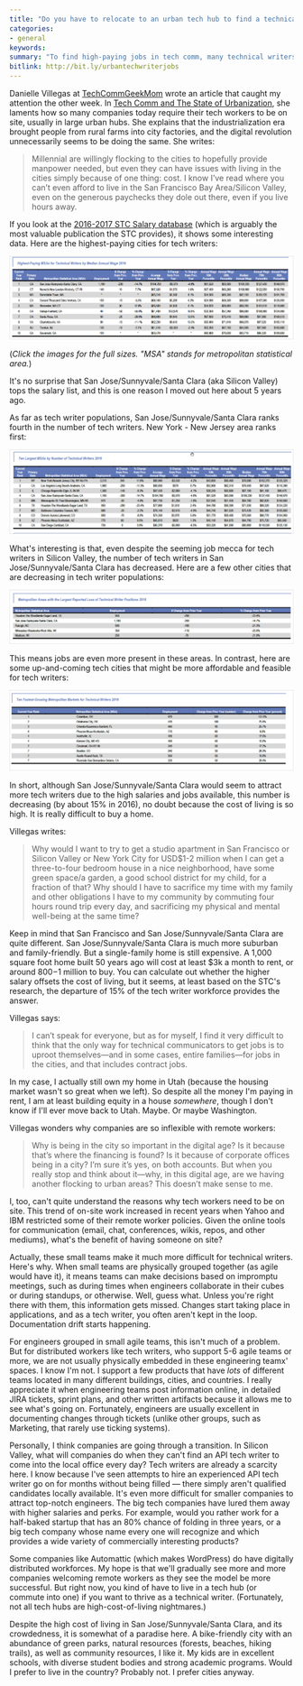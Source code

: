 ```yaml
---
title: "Do you have to relocate to an urban tech hub to find a technical writing job?"
categories:
- general
keywords:
summary: "To find high-paying jobs in tech comm, many technical writers move to urban technology hubs because companies want their workers on site. Living in an urban tech hub usually involves high costs of living and the sacrifice of a more rural, suburban lifestyle. It's unclear why the digital revolution doesn't motivate more companies to welcome remote workers."
bitlink: http://bit.ly/urbantechwriterjobs
---
```


Danielle Villegas at <a href='https://techcommgeekmom.com'>TechCommGeekMom</a> wrote an article that caught my attention the other week. In [Tech Comm and The State of Urbanization](https://techcommgeekmom.com/2018/04/12/tech-comm-and-the-state-of-urbanization/), she laments how so many companies today require their tech workers to be on site, usually in large urban hubs. She explains that the industrialization era brought people from rural farms into city factories, and the digital revolution unnecessarily seems to be doing the same. She writes:

> Millennial are willingly flocking to the cities to hopefully provide manpower needed, but even they can have issues with living in the cities simply because of one thing: cost.  I know I’ve read where you can’t even afford to live in the San Francisco Bay Area/Silicon Valley, even on the generous paychecks they dole out there, even if you live hours away.

If you look at the [2016-2017 STC Salary database](https://www.stc.org/salary-database/) (which is arguably the most valuable publication the STC provides), it shows some interesting data. Here are the highest-paying cities for tech writers:

<a href="/images/highestpaying.png"><img src="/images/highestpaying.png" /></a>

(*Click the images for the full sizes. "MSA" stands for metropolitan statistical area.*)

It's no surprise that San Jose/Sunnyvale/Santa Clara (aka Silicon Valley) tops the salary list, and this is one reason I moved out here about 5 years ago.

As far as tech writer populations, San Jose/Sunnyvale/Santa Clara ranks fourth in the number of tech writers. New York - New Jersey area ranks first:

<a href="/images/largestmsatechwriters.png"><img src="/images/largestmsatechwriters.png" /></a>

What's interesting is that, even despite the seeming job mecca for tech writers in Silicon Valley, the number of tech writers in San Jose/Sunnyvale/Santa Clara has decreased. Here are a few other cities that are decreasing in tech writer populations:

<a href="/images/losingcitiesfortechwriters.png"><img src="/images/losingcitiesfortechwriters.png"/></a>

This means jobs are even more present in these areas. In contrast, here are some up-and-coming tech cities that might be more affordable and feasible for tech writers:

<a href="/images/fastestgrowingcities.png"><img src="/images/fastestgrowingcities.png" /></a>

In short, although San Jose/Sunnyvale/Santa Clara would seem to attract more tech writers due to the high salaries and jobs available, this number is decreasing (by about 15% in 2016), no doubt because the cost of living is so high. It is really difficult to buy a home.

Villegas writes:

> Why would I want to try to get a studio apartment in San Francisco or Silicon Valley or New York City for USD$1-2 million when I can get a three-to-four bedroom house in a nice neighborhood, have some green space/a garden, a good school district for my child, for a fraction of that? Why should I have to sacrifice my time with my family and other obligations I have to my community by commuting four hours round trip every day, and sacrificing my physical and mental well-being at the same time?  

Keep in mind that San Francisco and San Jose/Sunnyvale/Santa Clara are quite different. San Jose/Sunnyvale/Santa Clara is much more suburban and family-friendly. But a single-family home is still expensive. A 1,000 square foot home built 50 years ago will cost at least $3k a month to rent, or around $800-$1 million to buy. You can calculate out whether the higher salary offsets the cost of living, but it seems, at least based on the STC's research, the departure of 15% of the tech writer workforce provides the answer.

Villegas says:

> I can’t speak for everyone, but as for myself, I find it very difficult to think that the only way for technical communicators to get jobs is to uproot themselves&mdash;and in some cases, entire families&mdash;for jobs in the cities, and that includes contract jobs.  

In my case, I actually still own my home in Utah (because the housing market wasn't so great when we left). So despite all the money I'm paying in rent, I am at least building equity in a house *somewhere*, though I don't know if I'll ever move back to Utah. Maybe. Or maybe Washington.

Villegas wonders why companies are so inflexible with remote workers:

> Why is being in the city so important in the digital age? Is it because that’s where the financing is found? Is it because of corporate offices being in a city? I’m sure it’s yes, on both accounts.  But when you really stop and think about it&mdash;why, in this digital age, are we having another flocking to urban areas? This doesn’t make sense to me.

I, too, can't quite understand the reasons why tech workers need to be on site. This trend of on-site work increased in recent years when Yahoo and IBM restricted some of their remote worker policies. Given the online tools for communication (email, chat, conferences, wikis, repos, and other mediums), what's the benefit of having someone on site?

Actually, these small teams make it much more difficult for technical writers. Here's why. When small teams are physically grouped together (as agile would have it), it means teams can make decisions based on impromptu meetings, such as during times when engineers collaborate in their cubes or during standups, or otherwise. Well, guess what. Unless you're right there with them, this information gets missed. Changes start taking place in applications, and as a tech writer, you often aren't kept in the loop. Documentation drift starts happening.

For engineers grouped in small agile teams, this isn't much of a problem. But for distributed workers like tech writers, who support 5-6 agile teams or more, we are not usually physically embedded in these engineering teamx' spaces. I know I'm not. I support a few products that have *lots* of different teams located in many different buildings, cities, and countries. I really appreciate it when engineering teams post information online, in detailed JIRA tickets, sprint plans, and other written artifacts because it allows me to see what's going on. Fortunately, engineers are usually excellent in documenting changes through tickets (unlike other groups, such as Marketing, that rarely use ticking systems).

Personally, I think companies are going through a transition. In Silicon Valley, what will companies do when they can't find an API tech writer to come into the local office every day? Tech writers are already a scarcity here. I know because I've seen attempts to hire an experienced API tech writer go on for months without being filled &mdash; there simply aren't qualified candidates locally available. It's even more difficult for smaller companies to attract top-notch engineers. The big tech companies have lured them away with higher salaries and perks. For example, would you rather work for a half-baked startup that has an 80% chance of folding in three years, or a big tech company whose name every one will recognize and which provides a wide variety of commercially interesting products?

Some companies like Automattic (which makes WordPress) do have digitally distributed workforces. My hope is that we'll gradually see more and more companies welcoming remote workers as they see the model be more successful. But right now, you kind of have to live in a tech hub (or commute into one) if you want to thrive as a technical writer. (Fortunately, not all tech hubs are high-cost-of-living nightmares.)

Despite the high cost of living in San Jose/Sunnyvale/Santa Clara, and its crowdedness, it is somewhat of a paradise here. A bike-friendly city with an abundance of green parks, natural resources (forests, beaches, hiking trails), as well as community resources, I  like it. My kids are in excellent schools, with diverse student bodies and strong academic programs. Would I prefer to live in the country? Probably not. I prefer cities anyway.
